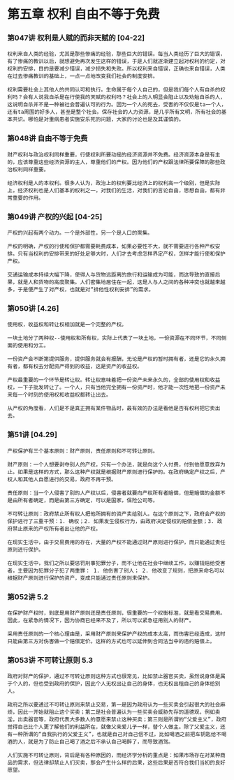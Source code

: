 # 第五章 权利 自由不等于免费

### 第047讲 权利是人赋的而非天赋的 [04-22]

`权利来自人类的经验，尤其是那些惨痛的经验，那些巨大的错误。每当人类经历了巨大的错误，有了惨痛的教训以后，就想避免再次发生这样的错误，于是人们就逐渐建立起对权利的约定，对权利的安排，目的是要减少错误，减少损失和失败。所以权利来自错误，正确也来自错误，人类在过去惨痛教训的基础上，一点一点地改变我们社会的制度安排。`

`权利需要社会上其他人的共同认可和执行。生命属于每个人自己的，但是我们每个人有自杀的权利吗？会有人说我自杀是在行使我的天赋的权利吗？社会上的人明显会阻止以及劝勉自杀的人，这说明自杀并不是一种被社会普遍认可的行为。因为一个人的死去，受害的不仅仅是ta一个人，还有ta周围的好多人，甚至是整个社会。保存社会的人力资源，是几乎所有文明，所有社会的基本共识。哪怕是对重病患者实施安乐死的问题，大家的讨论也是及其谨慎的。`

### 第048讲 自由不等于免费

`财产权利与政治权利同样重要，行使权利所要动摇的经济资源并不免费。经济资源本身是有主的，应该尊重这些经济资源的主人，尊重他们的产权。因为他们的产权跟法律所要保障的那些政治权利同样重要。`

`经济权利是人的本权利。很多人认为，政治上的权利要比经济上的权利高一个级别，但是实际上，经济权利也是人们基本的权利之一，对我们的生活，对我们的言论自由，思想自由，都有非常重要的作用。`

### 第049讲 产权的兴起 [04-25]

`产权的兴起有两个动力。一个是外部性，另一个是人口的聚集。`

`产权的明确，产权的行使和保护都需要耗费成本，如果必要性不大，就不需要进行各种产权安排。只有当权利的安排带来的好处足够大时，人们才去考虑怎样界定产权，怎样才能行使和保护产权。`

`交通运输成本持续大幅下降，使得人与货物远距离的旅行和运输成为可能，而这导致的直接后果，就是人和货物的高度聚集。人们密集地居住在一起，这是人与人之间的各种冲突也就越来越多，于是便产生了对产权，也就是对“排他性权利安排”的需求。`

### 第050讲 [4.26]

`使用权，收益权和转让权相加就是一个完整的产权。`

`一块土地分了两种权--使用权和所有权，实际上代表了一块土地，一份资源在不同环节，不同侧面的使用和分工。`

`一份资产会不断第提供服务，提供服务就会有报酬，无论是产权的暂时拥有者，还是它的永久拥有者，都有权去分配资产得到的收益，这是资产的收益权。`

`产权最重要的一个环节是转让权。转让权意味着把一份资产未来永久的，全部的使用权和收益权，一下子批发转让了。一个人，只有当他完全拥有一份资产时，他才能一次性地把一份资产未来每一个时刻的使用权和收益权都转让出去。`

`从产权的角度看，人们是不是真正拥有某件物品时，最有效的办法是看他是否有权利把它卖出去。`

### 第51讲 [04.29]

`产权保护有三个基本原则：财产原则，责任原则和不可转让原则。`

`财产原则：一个人想要剥夺别人的产权，只有一个办法，就是向这个人付费，付到他愿意放弃为止。如果是这样的方式，那么这种产权就是根据财产原则进行保护的。在政府确定产权之后，产权人和其他人自愿进行的交易，政府不再干预。`

`责任原则：当一个人侵害了别的人产权以后，侵害者就要向产权所有者赔偿，但是赔偿的金额不是由所有者确定，而是由第三方确定，可以是国家，保险公司等。`

`不可转让原则：政府禁止所有权人把他所拥有的资产卖给别人。在这个原则之下，政府会产权的保护进行了三重干预：1. 确权；2. 如果发生侵权行为，由政府决定侵权的赔偿金额；3. 政府禁止原来的产权所有者出让他的产权。`

`在现实生活中，由于交易费用的存在，大量的产权不能通过财产原则进行保护，而只能通过责任原则进行保护。`

`在现实生活中，我们之所以要惩罚刑事犯罪分子，而不让他在社会中继续工作，以赚钱赔给受害者，主要因为犯罪分子犯了两重罪： 1. 他伤害了别人； 2. 他改变了规则，把原来命名可以根据财产原则进行保护的资产，变成只能通过责任原则来保护。`

### 第052讲 5.2

`在保护财产权时，到底是用财产原则还是责任原则，很重要的一个权衡标准，就是看交易费用。因此，在紧急的情况下，因为协商已经来不及了，所以可以紧急征用别人的财产。`

`采用责任原则的一个核心理由是，采用财产原则来保护产权的成本太高，而伤害已经造成，这时只能由第三方对伤害做一个赔偿定价。这样的方式也可以延伸到合同法当中的违约赔偿上。`

### 第053讲 不可转让原则 5.3

`政府对财产的保护，通过不可转让原则这种方式也很常见，比如禁止器官买卖，虽然说身体是属于个人的，但也受到政府的保护，因此个人无权出让自己的身体，也无权出租自己的身体给别人。`

`政府之所以要通过不可转让原则来禁止交易，第一是因为政府认为一些买卖会引起很大的社会麻烦，因此一开始就阻止这个买卖；第二是社会普遍认为一些买卖会威胁先存的道德观，例如卖淫，出卖器官等，政府代表大多数人的意愿来禁止这种买卖；第三则是所谓的“父爱主义”，政府觉得自己比个人更了解他们的利益所在，就像父亲爱儿子一样，替个人做主。除了父爱主义，还有一种所谓的“自我执行的父爱主义”，也就是自己对自己信不过，比如喝酒之前把车钥匙给不喝酒的人，就是为了防止自己喝了酒之后不承认自己喝醉了，而导致酒驾。`

`人们实施不可转让原则，背后是有各种原因的，而经济学分析的重点是：如果市场存在对某种商品的需求，但法律却禁止人们买卖，那会产生什么样的后果，这些后果是否符合我们当初的良好愿望。`